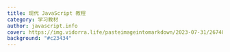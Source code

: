 ```yaml
---
title: 现代 JavaScript 教程
category: 学习教材
author: javascript.info
cover: https://img.vidorra.life/pasteimageintomarkdown/2023-07-31/267486375642600.png
background: "#c23434"
---
```

